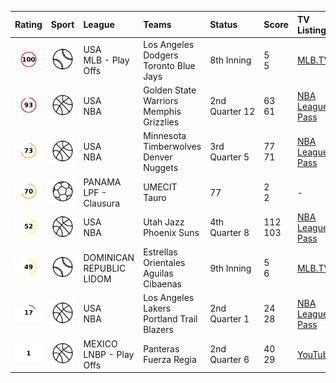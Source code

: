 | Rating                                                                                                                                   | Sport                                                                                                                | League                      | Teams                                        | Status         | Score      | TV Listing                                                         |
|:-----------------------------------------------------------------------------------------------------------------------------------------|:---------------------------------------------------------------------------------------------------------------------|:----------------------------|:---------------------------------------------|:---------------|:-----------|:-------------------------------------------------------------------|
| <img src="https://raw.githubusercontent.com/BlakeDuncan25/Donut-SVG-Ratings/bac4e4a278175106499642192132b1786a9aec38/100.svg" alt="100"> | <img src="https://raw.githubusercontent.com/BlakeDuncan25/Donut-SVG-Ratings/master/baseball.png" alt="Baseball">     | USA<br>MLB - Play Offs      | Los Angeles Dodgers<br>Toronto Blue Jays     | 8th Inning     | 5<br>5     | <a href="https://www.mlb.com/live-stream-games">MLB.TV</a>         |
| <img src="https://raw.githubusercontent.com/BlakeDuncan25/Donut-SVG-Ratings/bac4e4a278175106499642192132b1786a9aec38/93.svg" alt="93">   | <img src="https://raw.githubusercontent.com/BlakeDuncan25/Donut-SVG-Ratings/master/basketball.png" alt="NBA">        | USA<br>NBA                  | Golden State Warriors<br>Memphis Grizzlies   | 2nd Quarter 12 | 63<br>61   | <a href="https://www.nba.com/schedule">NBA League Pass</a>         |
| <img src="https://raw.githubusercontent.com/BlakeDuncan25/Donut-SVG-Ratings/bac4e4a278175106499642192132b1786a9aec38/73.svg" alt="73">   | <img src="https://raw.githubusercontent.com/BlakeDuncan25/Donut-SVG-Ratings/master/basketball.png" alt="NBA">        | USA<br>NBA                  | Minnesota Timberwolves<br>Denver Nuggets     | 3rd Quarter 5  | 77<br>71   | <a href="https://www.nba.com/schedule">NBA League Pass</a>         |
| <img src="https://raw.githubusercontent.com/BlakeDuncan25/Donut-SVG-Ratings/bac4e4a278175106499642192132b1786a9aec38/70.svg" alt="70">   | <img src="https://raw.githubusercontent.com/BlakeDuncan25/Donut-SVG-Ratings/master/soccer.png" alt="Soccer">         | PANAMA<br>LPF - Clausura    | UMECIT<br>Tauro                              | 77             | 2<br>2     | -                                                                  |
| <img src="https://raw.githubusercontent.com/BlakeDuncan25/Donut-SVG-Ratings/bac4e4a278175106499642192132b1786a9aec38/52.svg" alt="52">   | <img src="https://raw.githubusercontent.com/BlakeDuncan25/Donut-SVG-Ratings/master/basketball.png" alt="NBA">        | USA<br>NBA                  | Utah Jazz<br>Phoenix Suns                    | 4th Quarter 8  | 112<br>103 | <a href="https://www.nba.com/schedule">NBA League Pass</a>         |
| <img src="https://raw.githubusercontent.com/BlakeDuncan25/Donut-SVG-Ratings/bac4e4a278175106499642192132b1786a9aec38/49.svg" alt="49">   | <img src="https://raw.githubusercontent.com/BlakeDuncan25/Donut-SVG-Ratings/master/baseball.png" alt="Baseball">     | DOMINICAN REPUBLIC<br>LIDOM | Estrellas Orientales<br>Aguilas Cibaenas     | 9th Inning     | 5<br>6     | <a href="https://www.mlb.com/tv">MLB.TV</a>                        |
| <img src="https://raw.githubusercontent.com/BlakeDuncan25/Donut-SVG-Ratings/bac4e4a278175106499642192132b1786a9aec38/17.svg" alt="17">   | <img src="https://raw.githubusercontent.com/BlakeDuncan25/Donut-SVG-Ratings/master/basketball.png" alt="NBA">        | USA<br>NBA                  | Los Angeles Lakers<br>Portland Trail Blazers | 2nd Quarter 1  | 24<br>28   | <a href="https://www.nba.com/schedule">NBA League Pass</a>         |
| <img src="https://raw.githubusercontent.com/BlakeDuncan25/Donut-SVG-Ratings/bac4e4a278175106499642192132b1786a9aec38/1.svg" alt="1">     | <img src="https://raw.githubusercontent.com/BlakeDuncan25/Donut-SVG-Ratings/master/basketball.png" alt="Basketball"> | MEXICO<br>LNBP - Play Offs  | Panteras<br>Fuerza Regia                     | 2nd Quarter 6  | 40<br>29   | <a href="https://www.youtube.com/@LNBPOFICIAL/streams">YouTube</a> |